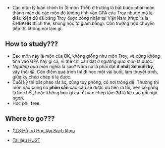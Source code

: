 - Các môn lý luận chính trị (5 môn Triết) ở trường là bắt buộc phải hoàn thành mặc dù các môn đó không tính vào GPA của Troy nhưng mà là điều kiện đủ để bằng Troy được công nhận tại Việt Nam (thực ra là ĐHBKHN thích thế, không học tớ giam bằng). Còn trường hợp chuyển tiếp thì không nói làm gì.

## How to study???

- Các môn này là môn của BK, không giống như môn Troy, và cũng không tính vào GPA hay gì cả, vì thế chỉ cần đạt ở *ngưỡng qua môn* là được.
- *Ngưỡng qua môn* nghĩa là sao? Nôm na là phải đạt **ít nhất 3đ cuối kỳ**, vậy thôi 😀. Còn điểm quá trình thì đi học một vài buổi, làm thuyết trình, giữa kỳ chép chép tí là được.
- Cuối kỳ thì bắt phao rất ác, cũng tùy phòng, có nơi trông dễ. Thường thì môn nào cũng có **phím sẵn** các câu sẽ được ưu tiên ra thi, nên cố gắng là học hết, hoặc không học gì cả rồi vào chép tầm 3đ là kê cao gối ngủ ngon.
- Học phí: **free**.

## Where to go???

- [CLB Hỗ trợ Học tập Bách khoa](https://www.facebook.com/clbhthtbk)

- [Tài liệu HUST](https://tailieuhust.com/)
